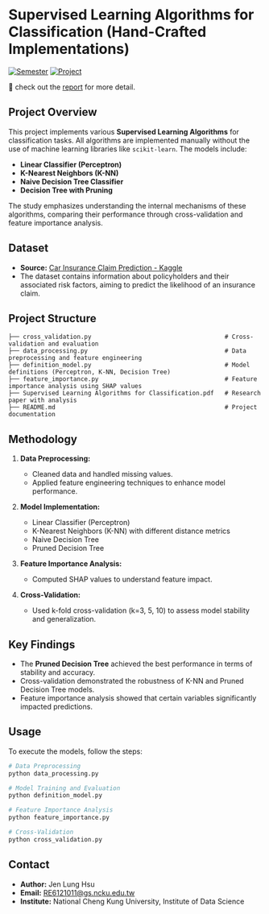 # Supervised Learning Algorithms for Classification (Hand-Crafted Implementations)

[![Semester](https://img.shields.io/badge/Semester-Fall%202023-blue)]() [![Project](https://img.shields.io/badge/Project-Machine%20Learning%20Project%201-orange)]()

🚀 check out the [report](https://github.com/JenLungHsu/Supervised-Learning-Algorithms-for-Classification/blob/main/Supervised%20Learning%20Algorithms%20for%20Classification.pdf) for more detail.

## Project Overview
This project implements various **Supervised Learning Algorithms** for classification tasks. All algorithms are implemented manually without the use of machine learning libraries like `scikit-learn`. The models include:

- **Linear Classifier (Perceptron)**
- **K-Nearest Neighbors (K-NN)**
- **Naive Decision Tree Classifier**
- **Decision Tree with Pruning**

The study emphasizes understanding the internal mechanisms of these algorithms, comparing their performance through cross-validation and feature importance analysis.

## Dataset
- **Source:** [Car Insurance Claim Prediction - Kaggle](https://www.kaggle.com/datasets/ifteshanajnin/carinsuranceclaimprediction-classification/data)
- The dataset contains information about policyholders and their associated risk factors, aiming to predict the likelihood of an insurance claim.

## Project Structure
```
├── cross_validation.py                                     # Cross-validation and evaluation
├── data_processing.py                                      # Data preprocessing and feature engineering
├── definition_model.py                                     # Model definitions (Perceptron, K-NN, Decision Tree)
├── feature_importance.py                                   # Feature importance analysis using SHAP values
├── Supervised Learning Algorithms for Classification.pdf   # Research paper with analysis
├── README.md                                               # Project documentation
```

## Methodology
1. **Data Preprocessing:**
   - Cleaned data and handled missing values.
   - Applied feature engineering techniques to enhance model performance.

2. **Model Implementation:**
   - Linear Classifier (Perceptron)
   - K-Nearest Neighbors (K-NN) with different distance metrics
   - Naive Decision Tree
   - Pruned Decision Tree

3. **Feature Importance Analysis:**
   - Computed SHAP values to understand feature impact.

4. **Cross-Validation:**
   - Used k-fold cross-validation (k=3, 5, 10) to assess model stability and generalization.

## Key Findings
- The **Pruned Decision Tree** achieved the best performance in terms of stability and accuracy.
- Cross-validation demonstrated the robustness of K-NN and Pruned Decision Tree models.
- Feature importance analysis showed that certain variables significantly impacted predictions.

## Usage
To execute the models, follow the steps:

```bash
# Data Preprocessing
python data_processing.py

# Model Training and Evaluation
python definition_model.py

# Feature Importance Analysis
python feature_importance.py

# Cross-Validation
python cross_validation.py
```

## Contact
- **Author:** Jen Lung Hsu
- **Email:** RE6121011@gs.ncku.edu.tw
- **Institute:** National Cheng Kung University, Institute of Data Science
